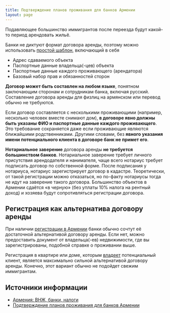 ```yaml
---
title: Подтверждение планов проживания для банков Армении
layout: page
---
```


Подавляющее большинство иммигрантов после переезда будут какой-то период арендовать жильё.

Банки не диктуют формат договора аренды, поэтому можно использовать [простой шаблон](../life/rent-house.md#contract), включающий в себя

- Адрес сдаваемого объекта
- Паспортные данные владельца(-цев) объекта
- Паспортные данные каждого проживающего (арендатора)
- Базовый набор прав и обязанностей сторон

**Договор может быть составлен на любом языке**, понятном заключающим сторонам и сотрудникам банка, включая русский. Составление договора аренды для физлиц на армянском или перевод обычно не требуются.

Если договор составляется с несколькими проживающими (например, несколько человек вместе снимают дом), **в договоре явно
должны быть указаны ФИО и паспортные данные каждого проживающего**. Это требование сохраняется даже если проживающие
являются ближайшими родственниками. Другими словами, без **явного указания имени потенциального клиента в договоре
банк не примет его**.

**Нотариальное заверение** договора аренды **не требуется большинством банков**. Нотариальное заверение требует
личного присутствия арендодателя и нанимателя, чаще всего нотариус требует подписать договор по собственной форме.
После подписания у нотариуса, нотариус зарегистрирует договор в кадастре. Теоретически, от такой регистрации можно
отказаться, но по-факту нотариусы тогда не идут на заверение такого договора. Большинство объектов в Армении сдаётся
«в черную» (без уплаты 10% налога на рентный доход) и хозяева будут сопротивляться регистрации договора.

## Регистрация как альтернатива договору аренды

При наличии [регистрации в Армении](../documents/registration.md) банки обычно сочтут её достаточной альтернативой договору аренды. Если нет, можно предоставить документ от владельца(-ев) недвижимости, где вы зарегистрированы, подобной справке о проживании выше.

Регистрация в квартире или доме, которым [владеет](../life/buying-home.md) потенциальный клиент, является максимально сильной альтернативой договору аренды. Конечно, этот вариант обычно не подойдет свежим иммигрантам.

## Источники информации

- [Армения: ВНЖ, банки, налоги](https://t.me/am_banking_and_residency)
- [Подтверждение планов проживания для банков Армении](https://www.notion.so/8b82d9d3150c471493acbb580b405e0e)
